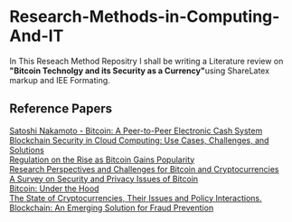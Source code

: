 # Research-Methods-in-Computing-And-IT

<p>
In This Reseach Method Repositry I shall be writing a Literature review on <b>"Bitcoin Technolgy and its Security as a Currency"</b>using ShareLatex markup and IEE Formating.
<p>

<h2>Reference Papers</h2>
<a href="https://bitcoin.org/bitcoin.pdf">Satoshi Nakamoto - Bitcoin: A Peer-to-Peer Electronic Cash System</a><br>
<a href="http://search.ebscohost.com/login.aspx?direct=true&db=a9h&AN=124814121&site=eds-live">Blockchain Security in Cloud Computing: Use Cases, Challenges, and Solutions</a><br>
<a href="http://search.ebscohost.com/login.aspx?direct=true&db=bth&AN=123973388&site=eds-live">Regulation on the Rise as Bitcoin Gains Popularity</a><br>
<a href="https://courses.csail.mit.edu/6.857/2015/files/BMCNKF15-IEEESP-bitcoin.pdf">Research Perspectives and Challenges for Bitcoin
and Cryptocurrencies</a><br>
<a href="https://arxiv.org/abs/1706.00916v2">A Survey on Security and Privacy Issues of Bitcoin</a><br>
<a href="http://search.ebscohost.com/login.aspx?direct=true&db=bth&AN=109256850&site=eds-live">Bitcoin: Under the Hood<a/><br>
  <a href="http://search.ebscohost.com/login.aspx?direct=true&db=bth&AN=122400143&site=eds-live">The State of Cryptocurrencies, Their Issues and Policy Interactions.</a><br>
  <a href="http://search.ebscohost.com/login.aspx?direct=true&db=ofm&AN=123973389&site=eds-live">Blockchain: An Emerging Solution for Fraud Prevention</a><br> 
